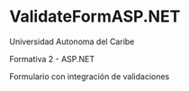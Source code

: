 # ValidateFormASP.NET

Universidad Autonoma del Caribe

Formativa 2 - ASP.NET

Formulario con integración de validaciones
